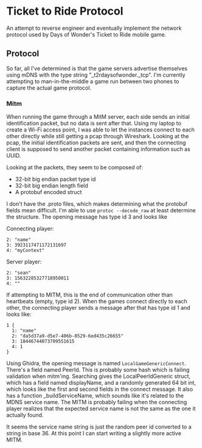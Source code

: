 Ticket to Ride Protocol
===

An attempt to reverse engineer and eventually implement the network protocol used by
Days of Wonder's Ticket to Ride mobile game.

Protocol
---
So far, all I've determined is that the game servers advertise themselves using
mDNS with the type string "_t2rdaysofwonder._tcp".
I'm currently attempting to man-in-the-middle a game run between two phones to capture the actual
game protocol.

### Mitm
When running the game through a MitM server, each side sends an initial identification packet,
but no data is sent after that.
Using my laptop to create a Wi-Fi access point, I was able to let the instances connect to each other
directly while still getting a pcap through Wireshark.
Looking at the pcap, the initial identification packets are sent, and then the connecting client is supposed
to send another packet containing information such as UUID.

Looking at the packets, they seem to be composed of:
- 32-bit big endian packet type id
- 32-bit big endian length field
- A protobuf encoded struct

I don't have the .proto files, which makes determining what the protobuf fields mean difficult.
I'm able to use `protoc --decode_raw` at least determine the structure.
The opening message has type id 3 and looks like

Connecting player:
```
2: "name"
3: 3923117471172131697
4: "myContext"
```

Server player:
```
2: "sean"
3: 15632285327718950011
4: ""
```

If attempting to MITM, this is the end of communication other than heartbeats (empty, type id 2).
When the games connect directly to each other, the connecting player sends a message after that has type id 1 and looks like:
```
1 {
  1: "name"
  2: "da5d37a9-d5e7-406b-8529-6ed435c26655"
  3: 18446744073709551615
  4: 1
}
```

Using Ghidra, the opening message is named `LocalGameGenericConnect`.
There's a field named PeerId.  This is probably some hash which is failing validation when mitm'ing.
Searching gives the LocalPeerIdGeneric struct, which has a field named displayName, and a randomly generated
64 bit int, which looks like the first and second fields in the connect message.
It also has a function \_buildServiceName, which sounds like it's related to the MDNS service name.
The MITM is probably failing when the connecting player realizes that the expected service name is not
the same as the one it actually found.

It seems the service name string is just the random peer id converted to a string in base 36.
At this point I can start writing a slightly more active MITM.
